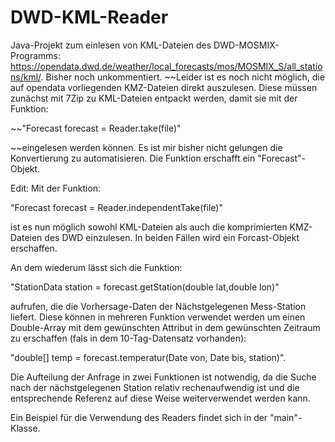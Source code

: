 # DWD-KML-Reader

Java-Projekt zum einlesen von KML-Dateien des DWD-MOSMIX-Programms: 
https://opendata.dwd.de/weather/local_forecasts/mos/MOSMIX_S/all_stations/kml/. Bisher noch unkommentiert.
~~Leider ist es noch nicht möglich, die auf opendata vorliegenden KMZ-Dateien direkt auszulesen. Diese müssen
zunächst mit 7Zip zu KML-Dateien entpackt werden, damit sie mit der Funktion:

~~"Forecast forecast = Reader.take(file)" 

~~eingelesen werden können. Es ist mir bisher nicht gelungen die Konvertierung
zu automatisieren. Die Funktion erschafft ein "Forecast"-Objekt. 

Edit: Mit der Funktion:

"Forecast forecast = Reader.independentTake(file)"

ist es nun möglich sowohl KML-Dateien als auch die komprimierten KMZ-Dateien des DWD einzulesen.
In beiden Fällen wird ein Forcast-Objekt erschaffen.

An dem wiederum lässt sich die Funktion:

"StationData station = forecast.getStation(double lat,double lon)" 

aufrufen, die die Vorhersage-Daten der Nächstgelegenen Mess-Station liefert. Diese können in mehreren Funktion
verwendet werden um einen Double-Array mit dem gewünschten Attribut in dem gewünschten Zeitraum zu erschaffen 
(fals in dem 10-Tag-Datensatz vorhanden): 

"double[] temp = forecast.temperatur(Date von, Date bis, station)". 

Die Aufteilung der Anfrage in zwei Funktionen ist notwendig, da die Suche nach der nächstgelegenen Station relativ
rechenaufwendig ist und die entsprechende Referenz auf diese Weise weiterverwendet werden kann.

Ein Beispiel für die Verwendung des Readers findet sich in der "main"-Klasse.

